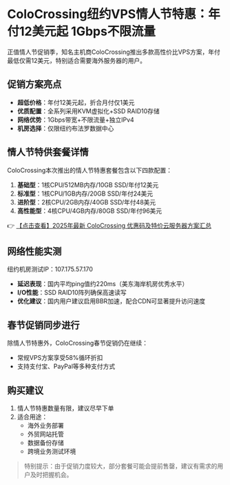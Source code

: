 # ColoCrossing纽约VPS情人节特惠：年付12美元起 1Gbps不限流量

正值情人节促销季，知名主机商ColoCrossing推出多款高性价比VPS方案，年付最低仅需12美元，特别适合需要海外服务器的用户。

## 促销方案亮点

- **超低价格**：年付12美元起，折合月付仅1美元
- **优质配置**：全系列采用KVM虚拟化+SSD RAID10存储
- **网络优势**：1Gbps带宽+不限流量+独立IPv4
- **机房选择**：仅限纽约布法罗数据中心

## 情人节特供套餐详情

ColoCrossing本次推出的情人节特惠套餐包含以下四款配置：

1. **基础型**：1核CPU/512MB内存/10GB SSD/年付12美元
2. **标准型**：1核CPU/1GB内存/20GB SSD/年付24美元
3. **进阶型**：2核CPU/2GB内存/40GB SSD/年付48美元
4. **高性能型**：4核CPU/4GB内存/80GB SSD/年付96美元

👉 [【点击查看】2025年最新 ColoCrossing 优惠码及特价云服务器方案汇总](https://bit.ly/ColoCrossing)

## 网络性能实测

纽约机房测试IP：107.175.57.170

- **延迟表现**：国内平均ping值约220ms（美东海岸机房优秀水平）
- **I/O性能**：SSD RAID10阵列确保高速读写
- **优化建议**：国内用户建议启用BBR加速，配合CDN可显著提升访问速度

## 春节促销同步进行

除情人节特惠外，ColoCrossing春节促销仍在继续：

- 常规VPS方案享受58%循环折扣
- 支持支付宝、PayPal等多种支付方式

## 购买建议

1. 情人节特惠数量有限，建议尽早下单
2. 适合用途：
   - 海外业务部署
   - 外贸网站托管
   - 数据备份存储
   - 跨境业务测试环境

> 特别提示：由于促销力度较大，部分套餐可能会提前售罄，建议有需求的用户及时把握机会。